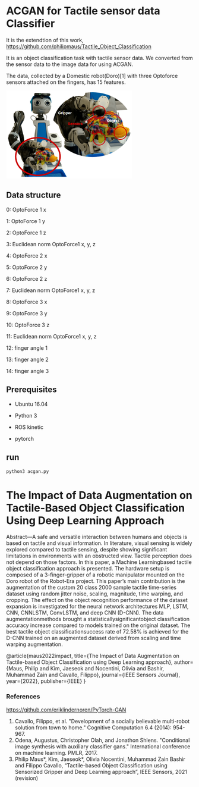 # ACGAN for Tactile sensor data Classifier

It is the extendtion of this work,
https://github.com/philipmaus/Tactile_Object_Classification

It is an object classification task with tactile sensor data. We converted from the sensor data to the image data for using ACGAN. 

The data, collected by a Domestic robot(Doro)[1] with three Optoforce sensors attached on the fingers, has 15 features.

![Alt text](https://github.com/Alchemist77/ACGAN_Tactile_sensor_data_Classifier/blob/main/doro_tactile.png?raw=true "Doro with Optoforce sensors")


## Data structure
0: OptoForce 1 x

1: OptoForce 1 y

2: OptoForce 1 z

3: Euclidean norm OptoForce1 x, y, z

4: OptoForce 2 x

5: OptoForce 2 y

6: OptoForce 2 z

7: Euclidean norm OptoForce1 x, y, z

8: OptoForce 3 x

9: OptoForce 3 y

10: OptoForce 3 z

11: Euclidean norm OptoForce1 x, y, z

12: finger angle 1

13: finger angle 2

14: finger angle 3

## Prerequisites
* Ubuntu 16.04

* Python 3

* ROS kinetic

* pytorch

## run
```
python3 acgan.py
```

# The Impact of Data Augmentation on Tactile-Based Object Classification Using Deep Learning Approach
Abstract—A safe and versatile interaction between humans and objects is based on tactile and visual information. In literature, visual sensing is widely explored compared to tactile sensing, despite showing significant limitations in environments with an obstructed view. Tactile perception does not depend on those factors. In this paper, a Machine Learningbased tactile object classification approach is presented. The hardware setup is composed of a 3-finger-gripper of a robotic manipulator mounted on the Doro robot of the Robot-Era project. This paper’s main contribution is the augmentation of the custom 20 class 2000 sample tactile time-series dataset using random jitter noise, scaling, magnitude, time warping, and cropping. The effect on the object recognition performance of the dataset expansion is investigated for the neural network architectures MLP, LSTM, CNN, CNNLSTM, ConvLSTM, and deep CNN (D-CNN). The data augmentationmethods brought a statisticallysignificantobject classification accuracy increase compared to models trained on the original dataset. The best tactile object classificationsuccess rate of 72.58% is achieved for the D-CNN trained on an augmented dataset derived from scaling and time warping augmentation.

@article{maus2022impact,
  title={The Impact of Data Augmentation on Tactile-based Object Classification using Deep Learning approach},
  author={Maus, Philip and Kim, Jaeseok and Nocentini, Olivia and Bashir, Muhammad Zain and Cavallo, Filippo},
  journal={IEEE Sensors Journal},
  year={2022},
  publisher={IEEE}
}

###  References
https://github.com/eriklindernoren/PyTorch-GAN
1. Cavallo, Filippo, et al. "Development of a socially believable multi-robot solution from town to home." Cognitive Computation 6.4 (2014): 954-967.
2. Odena, Augustus, Christopher Olah, and Jonathon Shlens. "Conditional image synthesis with auxiliary classifier gans." International conference on machine learning. PMLR, 2017.
3. Philip Maus*, Kim, Jaeseok*, Olivia Nocentini, Muhammad Zain Bashir and Filippo Cavallo, “Tactile-based Object Classification using Sensorized Gripper and Deep Learning approach”, IEEE Sensors, 2021 (revision)
